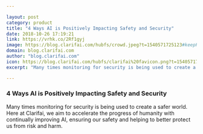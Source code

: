 ```yaml
---

layout: post
category: product
title: "4 Ways AI is Positively Impacting Safety and Security"
date: 2018-10-26 17:19:21
link: https://vrhk.co/2Rf1gyj
image: https://blog.clarifai.com/hubfs/crowd.jpeg?t=1540571725123#keepProtocol
domain: blog.clarifai.com
author: "blog.clarifai.com"
icon: https://blog.clarifai.com/hubfs/clarifai%20favicon.png?t=1540571725123
excerpt: "Many times monitoring for security is being used to create a safer world. Here at Clarifai, we aim to accelerate the progress of humanity with continually improving AI, ensuring our safety and helping to better protect us from risk and harm."

---
```


### 4 Ways AI is Positively Impacting Safety and Security

Many times monitoring for security is being used to create a safer world. Here at Clarifai, we aim to accelerate the progress of humanity with continually improving AI, ensuring our safety and helping to better protect us from risk and harm.